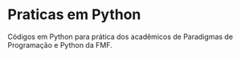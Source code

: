 # Praticas em Python
 Códigos em Python para prática dos acadêmicos de Paradigmas de Programação e Python da FMF.
